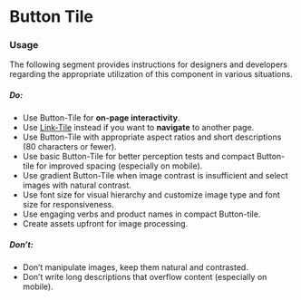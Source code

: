 # Button Tile

<TableOfContents></TableOfContents>

### Usage

The following segment provides instructions for designers and developers regarding the appropriate utilization of this
component in various situations.

##### Do:

- Use Button-Tile for **on-page interactivity**.
- Use [Link-Tile](components/link-tile) instead if you want to **navigate** to another page.
- Use Button-Tile with appropriate aspect ratios and short descriptions (80 characters or fewer).
- Use basic Button-Tile for better perception tests and compact Button-tile for improved spacing (especially on mobile).
- Use gradient Button-Tile when image contrast is insufficient and select images with natural contrast.
- Use font size for visual hierarchy and customize image type and font size for responsiveness.
- Use engaging verbs and product names in compact Button-tile.
- Create assets upfront for image processing.

##### Don’t:

- Don’t manipulate images, keep them natural and contrasted.
- Don’t write long descriptions that overflow content (especially on mobile).
